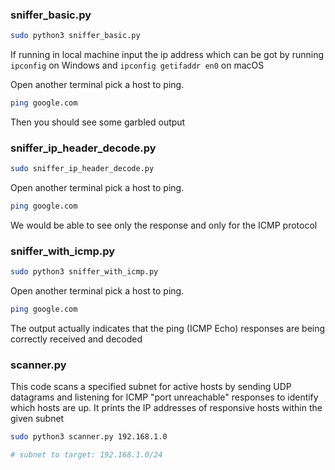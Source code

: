 ### sniffer_basic.py

```bash
sudo python3 sniffer_basic.py 
```
If running in local machine input the ip address which can be got by running `ipconfig` on Windows and `ipconfig getifaddr en0` on macOS

Open another terminal pick a host to ping.
```bash
ping google.com 
```
Then you should see some garbled output 

### sniffer_ip_header_decode.py

```bash
sudo sniffer_ip_header_decode.py 
```
Open another terminal pick a host to ping.
```bash
ping google.com 
```
We would be able to see only the response and only for the ICMP protocol

### sniffer_with_icmp.py

```bash
sudo python3 sniffer_with_icmp.py
```
Open another terminal pick a host to ping.
```bash
ping google.com 
```

The output actually indicates that the ping (ICMP Echo) responses are being correctly received and decoded

### scanner.py

This code scans a specified subnet for active hosts by sending UDP datagrams and listening for ICMP "port unreachable" responses to identify which hosts are up. It prints the IP addresses of responsive hosts within the given subnet
```bash
sudo python3 scanner.py 192.168.1.0

# subnet to target: 192.168.1.0/24 
```

<!-- Updated README links and corrected typos -->
<!-- Updated README links and corrected typos -->